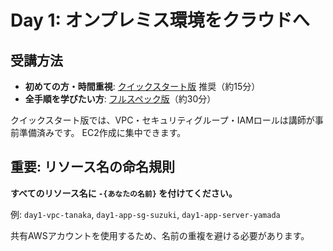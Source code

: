 # Day 1: オンプレミス環境をクラウドへ

## 受講方法

- **初めての方・時間重視**: [クイックスタート版](./README-quick.md) 推奨（約15分）
- **全手順を学びたい方**: [フルスペック版](./README.md)（約30分）

クイックスタート版では、VPC・セキュリティグループ・IAMロールは講師が事前準備済みです。
EC2作成に集中できます。

## 重要: リソース名の命名規則

**すべてのリソース名に `-{あなたの名前}` を付けてください。**

例: `day1-vpc-tanaka`, `day1-app-sg-suzuki`, `day1-app-server-yamada`

共有AWSアカウントを使用するため、名前の重複を避ける必要があります。
